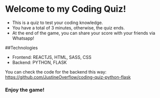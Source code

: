# Welcome to my Coding Quiz!

- This is a quiz to test your coding knowledge.
- You have a total of 3 minutes, otherwise, the quiz ends.
- At the end of the game, you can share your score with your friends via Whatsapp! 

##Technologies

- Frontend: REACTJS, HTML, SASS, CSS
- Backend: PYTHON, FLASK

You can check the code for the backend this way: https://github.com/JustineOverflow/coding-quiz-python-flask

### Enjoy the game!


